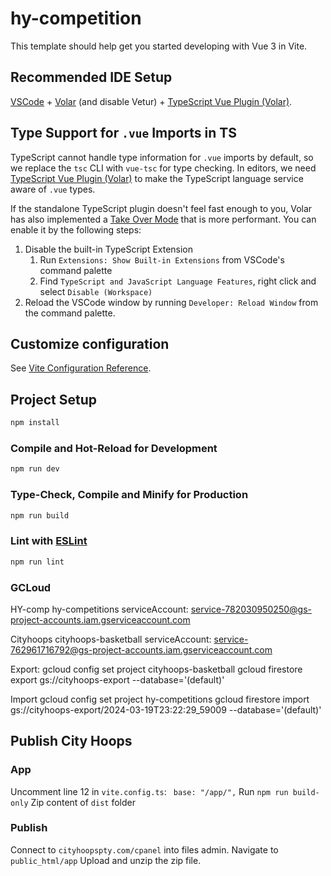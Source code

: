 # hy-competition

This template should help get you started developing with Vue 3 in Vite.

## Recommended IDE Setup

[VSCode](https://code.visualstudio.com/) + [Volar](https://marketplace.visualstudio.com/items?itemName=Vue.volar) (and disable Vetur) + [TypeScript Vue Plugin (Volar)](https://marketplace.visualstudio.com/items?itemName=Vue.vscode-typescript-vue-plugin).

## Type Support for `.vue` Imports in TS

TypeScript cannot handle type information for `.vue` imports by default, so we replace the `tsc` CLI with `vue-tsc` for type checking. In editors, we need [TypeScript Vue Plugin (Volar)](https://marketplace.visualstudio.com/items?itemName=Vue.vscode-typescript-vue-plugin) to make the TypeScript language service aware of `.vue` types.

If the standalone TypeScript plugin doesn't feel fast enough to you, Volar has also implemented a [Take Over Mode](https://github.com/johnsoncodehk/volar/discussions/471#discussioncomment-1361669) that is more performant. You can enable it by the following steps:

1. Disable the built-in TypeScript Extension
    1) Run `Extensions: Show Built-in Extensions` from VSCode's command palette
    2) Find `TypeScript and JavaScript Language Features`, right click and select `Disable (Workspace)`
2. Reload the VSCode window by running `Developer: Reload Window` from the command palette.

## Customize configuration

See [Vite Configuration Reference](https://vitejs.dev/config/).

## Project Setup

```sh
npm install
```

### Compile and Hot-Reload for Development

```sh
npm run dev
```

### Type-Check, Compile and Minify for Production

```sh
npm run build
```

### Lint with [ESLint](https://eslint.org/)

```sh
npm run lint
```

### GCLoud
HY-comp
hy-competitions
serviceAccount: service-782030950250@gs-project-accounts.iam.gserviceaccount.com 

Cityhoops
cityhoops-basketball
serviceAccount: service-762961716792@gs-project-accounts.iam.gserviceaccount.com


Export:
gcloud config set project cityhoops-basketball
gcloud firestore export gs://cityhoops-export --database='(default)'

Import
gcloud config set project hy-competitions
gcloud firestore import gs://cityhoops-export/2024-03-19T23:22:29_59009 --database='(default)'


## Publish City Hoops

### App 
Uncomment line 12 in `vite.config.ts`: ` base: "/app/",`
Run `npm run build-only` 
Zip content of `dist` folder

### Publish
Connect to `cityhoopspty.com/cpanel` into files admin.
Navigate to `public_html/app`
Upload and unzip the zip file.

